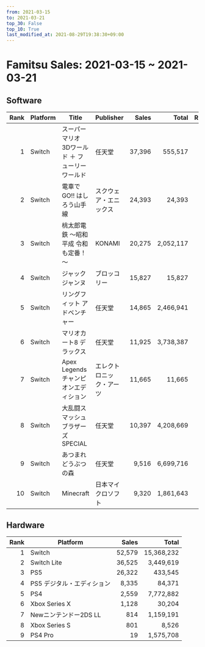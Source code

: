 ```yaml
---
from: 2021-03-15
to: 2021-03-21
top_30: False
top_10: True
last_modified_at: 2021-08-29T19:38:30+09:00
---
```

# Famitsu Sales: 2021-03-15 ~ 2021-03-21
## Software
| Rank | Platform | Title | Publisher | Sales | Total | Rate | New |
| -: | -- | -- | -- | -: | -: | -: | -- |
| 1 | Switch | スーパーマリオ 3Dワールド ＋ フューリーワールド | 任天堂 | 37,396 | 555,517 |  |  |
| 2 | Switch | 電車でGO!! はしろう山手線 | スクウェア・エニックス | 24,393 | 24,393 |  | **New** |
| 3 | Switch | 桃太郎電鉄 ～昭和 平成 令和も定番！～ | KONAMI | 20,275 | 2,052,117 |  |  |
| 4 | Switch | ジャックジャンヌ | ブロッコリー | 15,827 | 15,827 |  | **New** |
| 5 | Switch | リングフィット アドベンチャー | 任天堂 | 14,865 | 2,466,941 |  |  |
| 6 | Switch | マリオカート8 デラックス | 任天堂 | 11,925 | 3,738,387 |  |  |
| 7 | Switch | Apex Legends チャンピオンエディション | エレクトロニック・アーツ | 11,665 | 11,665 |  | **New** |
| 8 | Switch | 大乱闘スマッシュブラザーズ SPECIAL | 任天堂 | 10,397 | 4,208,669 |  |  |
| 9 | Switch | あつまれ どうぶつの森 | 任天堂 | 9,516 | 6,699,716 |  |  |
| 10 | Switch | Minecraft | 日本マイクロソフト | 9,320 | 1,861,643 |  |  |

## Hardware
| Rank | Platform | Sales | Total |
| -: | -- | -: | -: |
| 1 | Switch | 52,579 | 15,368,232 |
| 2 | Switch Lite | 36,525 | 3,449,619 |
| 3 | PS5 | 26,322 | 433,545 |
| 4 | PS5 デジタル・エディション | 8,335 | 84,371 |
| 5 | PS4 | 2,559 | 7,772,882 |
| 6 | Xbox Series X | 1,128 | 30,204 |
| 7 | Newニンテンドー2DS LL | 814 | 1,159,191 |
| 8 | Xbox Series S | 801 | 8,526 |
| 9 | PS4 Pro | 19 | 1,575,708 |